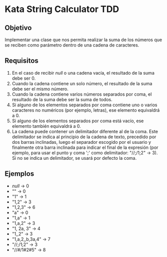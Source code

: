 # Kata String Calculator TDD

## Objetivo

Implementar una clase que nos permita realizar la suma de los números que se reciben como parámetro dentro de 
una cadena de caracteres.

## Requisitos

1. En el caso de recibir *null* o una cadena vacía, el resultado de la suma debe ser 0.
2. Cuando la cadena contiene un solo número, el resultado de la suma debe ser el mismo número.
3. Cuando la cadena contiene varios números separados por coma, el resultado de la suma debe ser la suma de todos.
4. Si alguno de los elementos separados por coma contiene uno o varios caracteres no numéricos (por ejemplo, letras), 
ese elemento equivaldrá a 0.
5. Si alguno de los elementos separados por coma está vacío, ese elemento también equivaldrá a 0.
6. La cadena puede contener un delimitador diferente al de la coma. Este delimitador se indica al principio de la
cadena de texto, precedido por dos barras inclinadas, luego el separador escogido por el usuario y finalmente otra barra
inclinada para indicar el final de la expresión (por ejemplo, para usar el punto y coma ';' como delimitador: 
"//;/1;2" -> 3). Si no se indica un delimitador, se usará por defecto la coma.

## Ejemplos

* *null* -> 0
* "" -> 0
* "1" -> 1
* "1,2" -> 3
* "1,2,3" -> 6
* "a" -> 0
* "1,a" -> 1
* "1,a,2" -> 3
* "1, 2a, 3" -> 4
* "1,,2" -> 3
* "1,a,2,,b,3a,4" -> 7
* "//;/1;2" -> 3
* "//#/1#2#5" -> 8